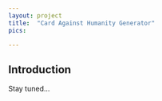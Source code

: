 ```yaml
---
layout: project
title:  "Card Against Humanity Generator"
pics: 

---
```


## Introduction
Stay tuned...
